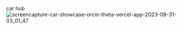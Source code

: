car hub
![screencapture-car-showcase-orcin-theta-vercel-app-2023-08-31-03_01_47](https://github.com/dongkyun2331/car_showcase/assets/119479530/ca2ef03b-288b-4b54-a1c6-d2355498b83f)
